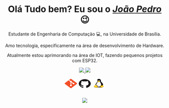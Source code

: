 <div>
  <h1 align="center">Olá Tudo bem? Eu sou o <a href="https://www.linkedin.com/in/joaopedrosilva00/"><i>João Pedro</i></a> 😉</h1>
  <p align="center">Estudante de Engenharia de Computação 💻, na Universidade de Brasília. 
   <p align="center"> Amo tecnologia, especificamente na área de desenvolvimento de Hardware.
    <p align="center">Atualmente estou aprimorando na área de IOT, fazendo pequenos projetos com ESP32.
    


<div align="center">
  <a href="https://github.com/joaopedro711">
    <img height="150em" src="https://github-readme-stats.vercel.app/api?username=joaopedro711&count_private=true&include_all_commits=true&show_icons=true&theme=dracula&hide_border=false&show_owner=true"/>
    <img height="150em" src="https://github-readme-stats.vercel.app/api/top-langs/?username=joaopedro711&theme=dracula&hide_border=false&&layout=compact"/>
  </a>
</div>

<div align="center" valign="top"><br>

  <img align="center" alt="git" height="30" width="40" src="https://raw.githubusercontent.com/devicons/devicon/master/icons/git/git-original.svg">
  <img align="center" alt="git" height="30" width="40" src="https://raw.githubusercontent.com/devicons/devicon/master/icons/github/github-original.svg">
  <img align="center" alt="linux" height="30" width="40" src="https://raw.githubusercontent.com/devicons/devicon/master/icons/linux/linux-original.svg">
</div><br>

  
  
<div align="center">

  <a href="https://www.linkedin.com/in/joaopedrosilva00/" target="_blank"><img src="https://img.shields.io/badge/-LinkedIn-%230077B5?style=for-the-badge&logo=linkedin&logoColor=white" target="_blank"></a> 
</div>


